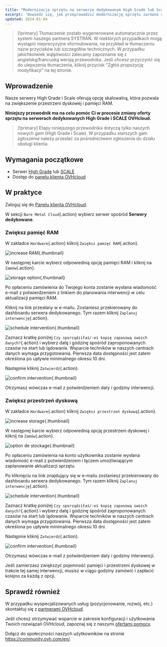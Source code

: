 ```yaml
---
title: "Modernizacja sprzętu na serwerze dedykowanym High Grade lub Scale"
excerpt: 'Dowiedz się, jak przeprowadzić modernizację sprzętu zarówno dla gam High Grade, jak i Scale, z poziomu Panelu klienta'
updated: 2024-01-04
---
```


> [!primary]
> Tłumaczenie zostało wygenerowane automatycznie przez system naszego partnera SYSTRAN. W niektórych przypadkach mogą wystąpić nieprecyzyjne sformułowania, na przykład w tłumaczeniu nazw przycisków lub szczegółów technicznych. W przypadku jakichkolwiek wątpliwości zalecamy zapoznanie się z angielską/francuską wersją przewodnika. Jeśli chcesz przyczynić się do ulepszenia tłumaczenia, kliknij przycisk "Zgłóś propozycję modyfikacji" na tej stronie.
>

## Wprowadzenie

Nasze serwery High Grade i Scale oferują opcję skalowalną, która pozwala na zwiększenie przestrzeni dyskowej i pamięci RAM.

**Niniejszy przewodnik ma na celu pomóc Ci w procesie zmiany oferty sprzętu na serwerach dedykowanych High Grade i SCALE OVHcloud.**

> [!primary]
> Etapy niniejszego przewodnika dotyczą tylko naszych nowych gam (High Grade i Scale). W przypadku starszych gam zgłoszenie należy przesłać za pośrednictwem zgłoszenia do działu obsługi klienta.

## Wymagania początkowe

- Serwer [High Grade](https://www.ovhcloud.com/pl/bare-metal/high-grade/) lub [SCALE](https://www.ovhcloud.com/pl/bare-metal/scale/)
- Dostęp do [panelu klienta OVHcloud](https://www.ovh.com/auth/?action=gotomanager&from=https://www.ovh.pl/&ovhSubsidiary=pl)

## W praktyce

Zaloguj się do [Panelu klienta OVHcloud](https://www.ovh.com/auth/?action=gotomanager&from=https://www.ovh.pl/&ovhSubsidiary=pl).

W sekcji `Bare Metal Cloud`{.action} wybierz serwer spośród **Serwery dedykowane**.

### Zwiększ pamięć RAM

W zakładce `Hardware`{.action} kliknij `Zwiększ pamięć RAM`{.action}.

![increase RAM](images/increaseram.png){.thumbnail}

W następnej karcie wybierz odpowiednią opcję pamięci RAM i kliknij na `Zamów`{.action}.

![storage option](images/selectram.png){.thumbnail}

Po opłaceniu zamówienia do Twojego konta zostanie wysłana wiadomość e-mail z potwierdzeniem z linkiem do planowania interwencji w celu aktualizacji pamięci RAM.

Kliknij na link przesłany w e-mailu. Zostaniesz przekierowany do dashboardu serwera dedykowanego. Tym razem kliknij `Zaplanuj interwencję`{.action}.

![schedule intervention](images/ramintervention.png){.thumbnail}

Zaznacz kratkę poniżej `Czy sporządziłaś/-eś kopię zapasową swoich danych?`{.action} i wybierz datę i godzinę spośród zaproponowanych czasów na start lub lądowanie. Wsparcie techników w naszych centrach danych wymaga przygotowania. Pierwsza data dostępności jest zatem określona po upływie minimalnego okresu 10 dni.

Następnie kliknij `Zatwierdź`{.action}.

![confirm intervention](images/ramconfirm.png){.thumbnail}

Otrzymasz wówczas e-mail z potwierdzeniem daty i godziny interwencji.

### Zwiększ przestrzeń dyskową

W zakładce `Hardware`{.action} kliknij `Zwiększ przestrzeń dyskową`{.action}.

![increase storage](images/increasestorage.png){.thumbnail}

W następnej karcie wybierz odpowiednią opcję przestrzeni dyskowej i kliknij na `Zamów`{.action}.

![option de stockage](images/selectstorage.png){.thumbnail}

Po opłaceniu zamówienia na konto użytkownika zostanie wysłana wiadomość e-mail z potwierdzeniem i łączem umożliwiającym zaplanowanie aktualizacji sprzętu.

Po kliknięciu na link znajdujący się w e-mailu zostaniesz przekierowany do dashboardu serwera dedykowanego. Tym razem kliknij `Zaplanuj interwencję`{.action}.

![schedule intervention](images/scheduleintervention.png){.thumbnail}

Zaznacz kratkę poniżej `Czy sporządziłaś/-eś kopię zapasową swoich danych?`{.action} i wybierz datę i godzinę spośród zaproponowanych czasów na start lub lądowanie. Wsparcie techników w naszych centrach danych wymaga przygotowania. Pierwsza data dostępności jest zatem określona po upływie minimalnego okresu 10 dni.

Następnie kliknij `Zatwierdź`{.action}.

![confirm intervention](images/confirmintervention.png){.thumbnail}

Otrzymasz wówczas e-mail z potwierdzeniem daty i godziny interwencji.

Jeśli zamierzasz zwiększyć pojemność pamięci i przestrzeni dyskowej w trakcie tej samej interwencji, musisz w ciągu godziny zamówić i zapłacić kolejno za każdą z opcji.

## Sprawdź również <a name="go-further"></a>
 
W przypadku wyspecjalizowanych usług (pozycjonowanie, rozwój, etc.) skontaktuj się z [partnerami OVHcloud](https://partner.ovhcloud.com/pl/directory/).
 
Jeśli chcesz otrzymywać wsparcie w zakresie konfiguracji i użytkowania Twoich rozwiązań OVHcloud, zapoznaj się z naszymi [ofertami pomocy](https://www.ovhcloud.com/pl/support-levels/).
 
Dołącz do społeczności naszych użytkowników na stronie <https://community.ovh.com/en/>.